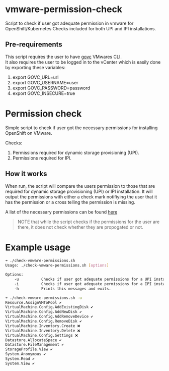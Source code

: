 # vmware-permission-check
Script to check if user got adequate permission in vmware for OpenShift/Kubernetes
Checks included for both UPI and IPI installations.

Pre-requirements
----------------
This script requires the user to have [govc](https://github.com/vmware/govmomi/tree/master/govc) VMwares CLI.  
It also requires the user to be logged in to the vCenter which is easily done by exporting these variables:

1. export GOVC_URL=url
2. export GOVC_USERNAME=user
3. export GOVC_PASSWORD=password
4. export GOVC_INSECURE=true

Permission check
=========
Simple script to check if user got the necessary permissions for installing OpenShift on VMware.

Checks:
1.  Permissions required for dynamic storage provisioning (UPI).
2.  Permissions required for IPI.

How it works
----------------
When run, the script will compare the users permission to those that are required for dynamic storage provisioning (UPI) or IPI installation. It will output the permissions with either a check mark notifiying the user that it has the permission or a cross telling the permission is missing.

A list of the necessary permissions can be found [here](https://github.com/vmware-archive/vsphere-storage-for-kubernetes/blob/master/documentation/vcp-roles.md)

> NOTE that while the script checks if the permissions for the user are there, it does not check whether they are propogated or not.
# Example usage

```bash
➜ ./check-vmware-permissions.sh 
Usage: ./check-vmware-permissions.sh [options]

Options:
    -u          Checks if user got adequate permissions for a UPI installation.
    -i          Checks if user got adequate permissions for a IPI installation.
    -h          Prints this messages and exits.

➜ ./check-vmware-permissions.sh -u
Resource.AssignVMToPool ✔
VirtualMachine.Config.AddExistingDisk ✔
VirtualMachine.Config.AddNewDisk ✔
VirtualMachine.Config.AddRemoveDevice ✔
VirtualMachine.Config.RemoveDisk ✔
VirtualMachine.Inventory.Create ❌
VirtualMachine.Inventory.Delete ❌
VirtualMachine.Config.Settings ❌
Datastore.AllocateSpace ✔
Datastore.FileManagement ✔
StorageProfile.View ✔
System.Anonymous ✔
System.Read ✔
System.View ✔
```
